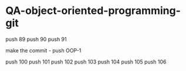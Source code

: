 # QA-object-oriented-programming-git

push 89
push 90
push 91

make the commit - push OOP-1

push 100
push 101
push 102
push 103
push 104 
push 105
push 106